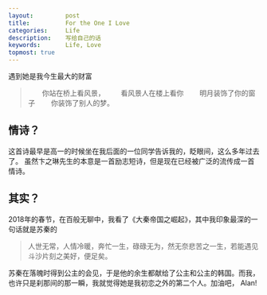 ```yaml
---
layout:     	post
title:      	For the One I Love
categories: 	Life
description:   	写给自己的话
keywords: 		Life, Love
topmost: true
---
```


遇到她是我今生最大的财富

> 　　你站在桥上看风景， 
> 　　看风景人在楼上看你 
> 　　明月装饰了你的窗子 
> 　　你装饰了别人的梦。

##  情诗？
这首诗最早是高一的时候坐在我后面的一位同学告诉我的，眨眼间，这么多年过去了。
虽然卞之琳先生的本意是一首励志短诗，但是现在已经被广泛的流传成一首情诗。
##  其实？
2018年的春节，在百般无聊中，我看了《大秦帝国之崛起》，其中我印象最深的一句话就是苏秦的

> 人世无常，人情冷暖，奔忙一生，碌碌无为，然无奈悲苦之一生，若能遇见斗沙片刻之美好，便足矣。

苏秦在落魄时得到公主的会见，于是他的余生都献给了公主和公主的韩国。而我，也许只是刹那间的那一瞬，我就觉得她是我初恋之外的第二个人。加油吧， Alan!
